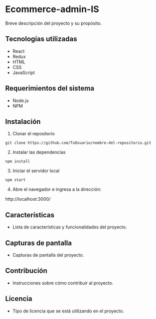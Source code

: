 # Ecommerce-admin-IS

Breve descripción del proyecto y su propósito.

## Tecnologías utilizadas

- React
- Redux
- HTML
- CSS
- JavaScript

## Requerimientos del sistema

- Node.js
- NPM

## Instalación

1. Clonar el repositorio
```
git clone https://github.com/TuUsuario/nombre-del-repositorio.git
```

2. Instalar las dependencias
```
npm install
```

3. Iniciar el servidor local
```
npm start
```

4. Abre el navegador e ingresa a la dirección:

http://localhost:3000/


## Características

- Lista de características y funcionalidades del proyecto.

## Capturas de pantalla

- Capturas de pantalla del proyecto.

## Contribución

- Instrucciones sobre cómo contribuir al proyecto.

## Licencia

- Tipo de licencia que se está utilizando en el proyecto.
